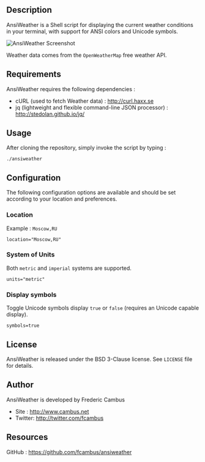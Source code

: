 ## Description

AnsiWeather is a Shell script for displaying the current weather conditions in your
terminal, with support for ANSI colors and Unicode symbols.

![AnsiWeather Screenshot](http://www.cambus.net/content/2013/10/ansiweather-moscow.png)

Weather data comes from the `OpenWeatherMap` free weather API.

## Requirements

AnsiWeather requires the following dependencies : 

- cURL (used to fetch Weather data) : http://curl.haxx.se
- jq (lightweight and flexible command-line JSON processor) : http://stedolan.github.io/jq/

## Usage

After cloning the repository, simply invoke the script by typing :

	./ansiweather

## Configuration

The following configuration options are available and should be set according
to your location and preferences.

### Location

Example : `Moscow,RU`

	location="Moscow,RU"

### System of Units

Both `metric` and `imperial` systems are supported.

	units="metric"

### Display symbols

Toggle Unicode symbols display `true` or `false` (requires an Unicode capable display).

	symbols=true

## License

AnsiWeather is released under the BSD 3-Clause license. See `LICENSE` file
for details.

## Author

AnsiWeather is developed by Frederic Cambus

- Site : http://www.cambus.net
- Twitter: http://twitter.com/fcambus

## Resources

GitHub : https://github.com/fcambus/ansiweather
